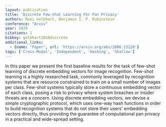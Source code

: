 ```yaml
---
layout: publication
title: 'Discrete Few-shot Learning For Pan Privacy'
authors: Roei Gelbhart, Benjamin I. P. Rubinstein
conference: "Arxiv"
year: 2020
citations: 1
bibkey: gelbhart2020discrete
additional_links:
  - {name: "Paper", url: 'https://arxiv.org/abs/2006.13120'}
tags: ['Cross-Modal', 'Independent', 'Hashing', 'Shallow']
---
```

In this paper we present the first baseline results for the task of few-shot
learning of discrete embedding vectors for image recognition. Few-shot learning
is a highly researched task, commonly leveraged by recognition systems that are
resource constrained to train on a small number of images per class. Few-shot
systems typically store a continuous embedding vector of each class, posing a
risk to privacy where system breaches or insider threats are a concern. Using
discrete embedding vectors, we devise a simple cryptographic protocol, which
uses one-way hash functions in order to build recognition systems that do not
store their users' embedding vectors directly, thus providing the guarantee of
computational pan privacy in a practical and wide-spread setting.
